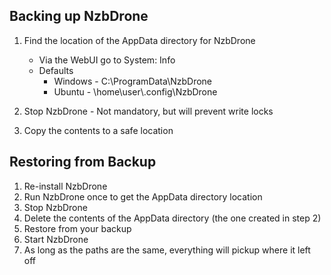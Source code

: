 ## Backing up NzbDrone ##

1. Find the location of the AppData directory for NzbDrone
	- Via the WebUI go to System: Info
	- Defaults
		- Windows - C:\ProgramData\NzbDrone
		- Ubuntu - \home\user\\.config\NzbDrone

2. Stop NzbDrone - Not mandatory, but will prevent write locks
3. Copy the contents to a safe location

## Restoring from Backup ##

1. Re-install NzbDrone
2. Run NzbDrone once to get the AppData directory location
3. Stop NzbDrone
4. Delete the contents of the AppData directory (the one created in step 2)
5. Restore from your backup
6. Start NzbDrone
7. As long as the paths are the same, everything will pickup where it left off